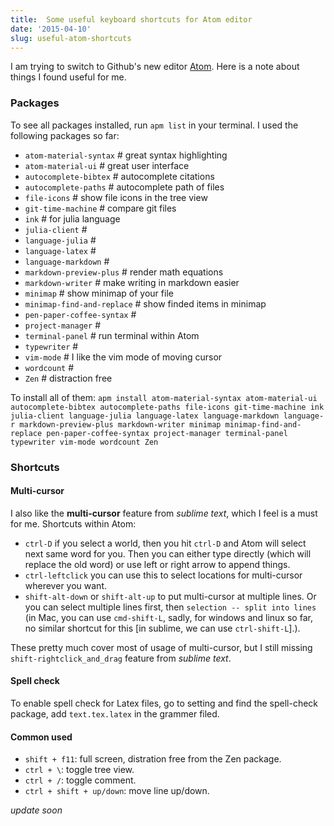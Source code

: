 ```yaml
---
title:  Some useful keyboard shortcuts for Atom editor
date: '2015-04-10'
slug: useful-atom-shortcuts
---
```


I am trying to switch to Github's new editor [Atom](https://atom.io/). Here is a note about things I found useful for me.

### Packages

To see all packages installed, run `apm list` in your terminal. I used the following packages so far:

- `atom-material-syntax` # great syntax highlighting
- `atom-material-ui` # great user interface
- `autocomplete-bibtex` # autocomplete citations
- `autocomplete-paths` # autocomplete path of files
- `file-icons` # show file icons in the tree view
- `git-time-machine` # compare git files
- `ink` # for julia language
- `julia-client` #
- `language-julia` #
- `language-latex` #
- `language-markdown` #
- `markdown-preview-plus` # render math equations
- `markdown-writer` # make writing in markdown easier
- `minimap` # show minimap of your file
- `minimap-find-and-replace` # show finded items in minimap
- `pen-paper-coffee-syntax` #
- `project-manager` #
- `terminal-panel` # run terminal within Atom
- `typewriter` #
- `vim-mode` # I like the vim mode of moving cursor
- `wordcount` #
- `Zen` # distraction free

To install all of them: `apm install atom-material-syntax atom-material-ui autocomplete-bibtex autocomplete-paths file-icons git-time-machine ink julia-client language-julia language-latex language-markdown language-r markdown-preview-plus markdown-writer minimap minimap-find-and-replace pen-paper-coffee-syntax project-manager terminal-panel typewriter vim-mode wordcount Zen`

### Shortcuts

#### Multi-cursor

I also like the **multi-cursor** feature from *sublime text*, which I feel is a must for me. Shortcuts within Atom:

- `ctrl-D` if you select a world, then you hit `ctrl-D` and Atom will select next same word for you. Then you can either type directly (which will replace the old word) or use left or right arrow to append things.
- `ctrl-leftclick` you can use this to select locations for multi-cursor wherever you want.
- `shift-alt-down` or `shift-alt-up` to put multi-cursor at multiple lines. Or you can select multiple lines first, then `selection -- split into lines` (in Mac, you can use `cmd-shift-L`, sadly, for windows and linux so far, no similar shortcut for this [in sublime, we can use `ctrl-shift-L`].).

These pretty much cover most of usage of multi-cursor, but I still missing `shift-rightclick_and_drag` feature from *sublime text*.

#### Spell check

To enable spell check for Latex files, go to setting and find the spell-check package, add `text.tex.latex` in the grammer filed.

#### Common used

- `shift + f11`: full screen, distration free from the Zen package.
- `ctrl + \`: toggle tree view.
- `ctrl + /`: toggle comment.
- `ctrl + shift + up/down`: move line up/down.

 *update soon*
